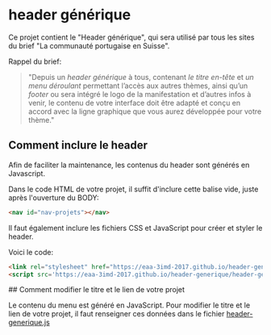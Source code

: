 # header générique

Ce projet contient le "Header générique", qui sera utilisé par tous les sites du brief "La communauté portugaise en Suisse".

Rappel du brief:

> "Depuis un *header générique* à tous, contenant *le titre en-tête* et *un menu déroulant* permettant l’accès aux autres thèmes, ainsi qu’un *footer* ou sera intégré le logo de la manifestation et d’autres infos à venir, le contenu de votre interface doit être adapté et conçu en accord avec la ligne graphique que vous aurez développée pour votre thème."

## Comment inclure le header

Afin de faciliter la maintenance, les contenus du header sont générés en Javascript.

Dans le code HTML de votre projet, il suffit d'inclure cette balise vide, juste après l'ouverture du BODY:

```html
<nav id="nav-projets"></nav>
```

Il faut également inclure les fichiers CSS et JavaScript pour créer et styler le header.

Voici le code:

```html
<link rel="stylesheet" href="https://eaa-3imd-2017.github.io/header-generique/header-generique.css">
<script src='https://eaa-3imd-2017.github.io/header-generique/header-generique.js'></script>
```

## Comment modifier le titre et le lien de votre projet

Le contenu du menu est généré en JavaScript. Pour modifier le titre et le lien de votre projet, il faut renseigner ces données dans le fichier [header-generique.js](header-generique.js)